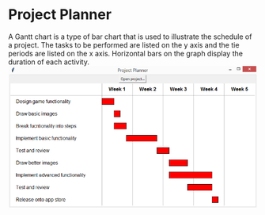 <h1>Project Planner</h1>
A Gantt chart is a type of bar chart that is used to illustrate the schedule of a project. 
The tasks to be performed are listed on the y axis and the tie periods are listed on the x axis.
Horizontal bars on the graph display the duration of each activity.

<img src="ProjectPlanner.PNG">
